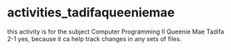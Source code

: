 # activities_tadifaqueeniemae
this activity is for the subject Computer Programming II
Queenie Mae Tadifa
2-1
yes, because it ca help track changes in any sets of files.
